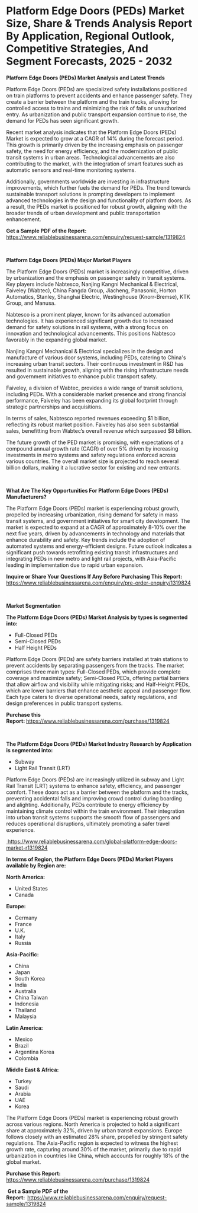 <p><h1>Platform Edge Doors (PEDs) Market Size, Share & Trends Analysis Report By Application, Regional Outlook, Competitive Strategies, And Segment Forecasts, 2025 - 2032</h1></p><p><strong>Platform Edge Doors (PEDs) Market Analysis and Latest Trends</strong></p>
<p><p>Platform Edge Doors (PEDs) are specialized safety installations positioned on train platforms to prevent accidents and enhance passenger safety. They create a barrier between the platform and the train tracks, allowing for controlled access to trains and minimizing the risk of falls or unauthorized entry. As urbanization and public transport expansion continue to rise, the demand for PEDs has seen significant growth.</p><p>Recent market analysis indicates that the Platform Edge Doors (PEDs) Market is expected to grow at a CAGR of 14% during the forecast period. This growth is primarily driven by the increasing emphasis on passenger safety, the need for energy efficiency, and the modernization of public transit systems in urban areas. Technological advancements are also contributing to the market, with the integration of smart features such as automatic sensors and real-time monitoring systems.</p><p>Additionally, governments worldwide are investing in infrastructure improvements, which further fuels the demand for PEDs. The trend towards sustainable transport solutions is prompting developers to implement advanced technologies in the design and functionality of platform doors. As a result, the PEDs market is positioned for robust growth, aligning with the broader trends of urban development and public transportation enhancement.</p></p>
<p><strong>Get a Sample PDF of the Report:&nbsp;</strong> <a href="https://www.reliablebusinessarena.com/enquiry/request-sample/1319824?utm_campaign=2942&utm_medium=2&utm_source=Github&utm_content=ia&utm_term=12042025&utm_id=platform-edge-doors-peds">https://www.reliablebusinessarena.com/enquiry/request-sample/1319824</a></p>
<p>&nbsp;</p>
<p><strong>Platform Edge Doors (PEDs) Major Market Players</strong></p>
<p><p>The Platform Edge Doors (PEDs) market is increasingly competitive, driven by urbanization and the emphasis on passenger safety in transit systems. Key players include Nabtesco, Nanjing Kangni Mechanical & Electrical, Faiveley (Wabtec), China Fangda Group, Jiacheng, Panasonic, Horton Automatics, Stanley, Shanghai Electric, Westinghouse (Knorr-Bremse), KTK Group, and Manusa. </p><p>Nabtesco is a prominent player, known for its advanced automation technologies. It has experienced significant growth due to increased demand for safety solutions in rail systems, with a strong focus on innovation and technological advancements. This positions Nabtesco favorably in the expanding global market.</p><p>Nanjing Kangni Mechanical & Electrical specializes in the design and manufacture of various door systems, including PEDs, catering to China's increasing urban transit sectors. Their continuous investment in R&D has resulted in sustainable growth, aligning with the rising infrastructure needs and government initiatives to enhance public transport safety.</p><p>Faiveley, a division of Wabtec, provides a wide range of transit solutions, including PEDs. With a considerable market presence and strong financial performance, Faiveley has been expanding its global footprint through strategic partnerships and acquisitions. </p><p>In terms of sales, Nabtesco reported revenues exceeding $1 billion, reflecting its robust market position. Faiveley has also seen substantial sales, benefitting from Wabtec’s overall revenue which surpassed $8 billion. </p><p>The future growth of the PED market is promising, with expectations of a compound annual growth rate (CAGR) of over 5% driven by increasing investments in metro systems and safety regulations enforced across various countries. The overall market size is projected to reach several billion dollars, making it a lucrative sector for existing and new entrants.</p></p>
<p>&nbsp;</p>
<p><strong>What Are The Key Opportunities For Platform Edge Doors (PEDs) Manufacturers?</strong></p>
<p><p>The Platform Edge Doors (PEDs) market is experiencing robust growth, propelled by increasing urbanization, rising demand for safety in mass transit systems, and government initiatives for smart city development. The market is expected to expand at a CAGR of approximately 8-10% over the next five years, driven by advancements in technology and materials that enhance durability and safety. Key trends include the adoption of automated systems and energy-efficient designs. Future outlook indicates a significant push towards retrofitting existing transit infrastructures and integrating PEDs in new metro and light rail projects, with Asia-Pacific leading in implementation due to rapid urban expansion.</p></p>
<p><strong>Inquire or Share Your Questions If Any Before Purchasing This Report:</strong> <a href="https://www.reliablebusinessarena.com/enquiry/pre-order-enquiry/1319824?utm_campaign=2942&utm_medium=2&utm_source=Github&utm_content=ia&utm_term=12042025&utm_id=platform-edge-doors-peds">https://www.reliablebusinessarena.com/enquiry/pre-order-enquiry/1319824</a></p>
<p>&nbsp;</p>
<p><strong>Market Segmentation</strong></p>
<p><strong>The Platform Edge Doors (PEDs) Market Analysis by types is segmented into:</strong></p>
<p><ul><li>Full-Closed PEDs</li><li>Semi-Closed PEDs</li><li>Half Height PEDs</li></ul></p>
<p><p>Platform Edge Doors (PEDs) are safety barriers installed at train stations to prevent accidents by separating passengers from the tracks. The market comprises three main types: Full-Closed PEDs, which provide complete coverage and maximize safety; Semi-Closed PEDs, offering partial barriers that allow airflow and visibility while mitigating risks; and Half-Height PEDs, which are lower barriers that enhance aesthetic appeal and passenger flow. Each type caters to diverse operational needs, safety regulations, and design preferences in public transport systems.</p></p>
<p><strong>Purchase this Report:&nbsp;</strong><a href="https://www.reliablebusinessarena.com/purchase/1319824?utm_campaign=2942&utm_medium=2&utm_source=Github&utm_content=ia&utm_term=12042025&utm_id=platform-edge-doors-peds">https://www.reliablebusinessarena.com/purchase/1319824</a></p>
<p>&nbsp;</p>
<p><strong>The Platform Edge Doors (PEDs) Market Industry Research by Application is segmented into:</strong></p>
<p><ul><li>Subway</li><li>Light Rail Transit (LRT)</li></ul></p>
<p><p>Platform Edge Doors (PEDs) are increasingly utilized in subway and Light Rail Transit (LRT) systems to enhance safety, efficiency, and passenger comfort. These doors act as a barrier between the platform and the tracks, preventing accidental falls and improving crowd control during boarding and alighting. Additionally, PEDs contribute to energy efficiency by maintaining climate control within the train environment. Their integration into urban transit systems supports the smooth flow of passengers and reduces operational disruptions, ultimately promoting a safer travel experience.</p></p>
<p><a href="https://www.reliablebusinessarena.com/global-platform-edge-doors-market-r1319824?utm_campaign=2942&utm_medium=2&utm_source=Github&utm_content=ia&utm_term=12042025&utm_id=platform-edge-doors-peds">&nbsp;https://www.reliablebusinessarena.com/global-platform-edge-doors-market-r1319824</a></p>
<p><strong>In terms of Region, the Platform Edge Doors (PEDs) Market Players available by Region are:</strong></p>
<p>
    <p> <strong> North America: </strong>
        <ul>
            <li>United States</li>
            <li>Canada</li>
        </ul>
        </p> 
    <p> <strong> Europe: </strong>
        <ul>
            <li>Germany</li>
            <li>France</li>
            <li>U.K.</li>
            <li>Italy</li>
            <li>Russia</li>
        </ul>
        </p> 
    <p> <strong> Asia-Pacific: </strong>
        <ul>
            <li>China</li>
            <li>Japan</li>
            <li>South Korea</li>
            <li>India</li>
            <li>Australia</li>
            <li>China Taiwan</li>
            <li>Indonesia</li>
            <li>Thailand</li>
            <li>Malaysia</li>
        </ul>
        </p> 
    <p> <strong> Latin America: </strong>
        <ul>
            <li>Mexico</li>
            <li>Brazil</li>
            <li>Argentina Korea</li>
            <li>Colombia</li>
        </ul>
        </p> 
    <p> <strong> Middle East & Africa: </strong>
        <ul>
            <li>Turkey</li>
            <li>Saudi</li>
            <li>Arabia</li>
            <li>UAE</li>
            <li>Korea</li>
        </ul>
    </p>
    </p>
<p><p>The Platform Edge Doors (PEDs) market is experiencing robust growth across various regions. North America is projected to hold a significant share at approximately 32%, driven by urban transit expansions. Europe follows closely with an estimated 28% share, propelled by stringent safety regulations. The Asia-Pacific region is expected to witness the highest growth rate, capturing around 30% of the market, primarily due to rapid urbanization in countries like China, which accounts for roughly 18% of the global market.</p></p>
<p><strong>Purchase this Report: </strong><a href="https://www.reliablebusinessarena.com/purchase/1319824?utm_campaign=2942&utm_medium=2&utm_source=Github&utm_content=ia&utm_term=12042025&utm_id=platform-edge-doors-peds">https://www.reliablebusinessarena.com/purchase/1319824</a></p>
<p>&nbsp;<strong>Get a Sample PDF of the Report:&nbsp;&nbsp;</strong><a href="https://www.reliablebusinessarena.com/enquiry/request-sample/1319824?utm_campaign=2942&utm_medium=2&utm_source=Github&utm_content=ia&utm_term=12042025&utm_id=platform-edge-doors-peds">https://www.reliablebusinessarena.com/enquiry/request-sample/1319824</a></p>
<p><strong></strong></p>
<p><p></p><p></p><p></p></p>